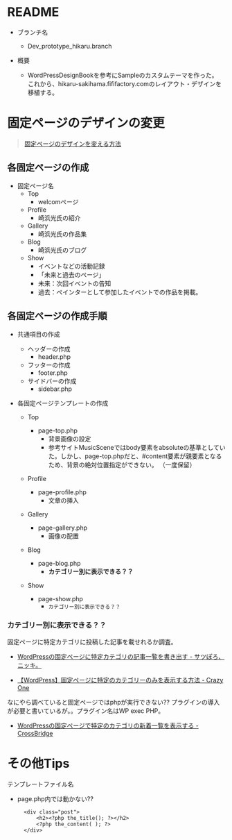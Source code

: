 # README

 - ブランチ名

	 - Dev_prototype_hikaru.branch

 - 概要

	 - WordPressDesignBookを参考にSampleのカスタムテーマを作った。  
	 これから、hikaru-sakihama.fififactory.comのレイアウト・デザインを移植する。

# 固定ページのデザインの変更
>[固定ページのデザインを変える方法](http://blog.livegoods.net/archives/%E5%9B%BA%E5%AE%9A%E3%83%9A%E3%83%BC%E3%82%B8%E3%81%AE%E3%83%87%E3%82%B6%E3%82%A4%E3%83%B3%E3%82%92%E5%A4%89%E3%81%88%E3%82%8B%E6%96%B9%E6%B3%95/)

## 各固定ページの作成
 - 固定ページ名
 	 - Top
 	 	 - welcomページ
 	 - Profile
 	 	 - 崎浜光氏の紹介
 	 - Gallery
 	 	 - 崎浜光氏の作品集
 	 - Blog
 	 	 - 崎浜光氏のブログ
 	 - Show
 	 	 - イベントなどの活動記録
 	 	 - 「未来と過去のページ」
 	 	 - 未来：次回イベントの告知
		 - 過去：ぺインターとして参加したイベントでの作品を掲載。

## 各固定ページの作成手順
 - 共通項目の作成
	 - ヘッダーの作成
	 	 - header.php
	 - フッターの作成
	 	 - footer.php
	 - サイドバーの作成
	 	 - sidebar.php  
  
 - 各固定ページテンプレートの作成			
 	- Top
 		 - page-top.php
 		 	 - 背景画像の設定
 		 	 - 参考サイトMusicSceneではbody要素をabsoluteの基準としていた。しかし、page-top.phpだと、#content要素が親要素となるため、背景の絶対位置指定ができない。
 		 	 （一度保留）
 	- Profile
 		 - page-profile.php
 		 	 - 文章の挿入

 	- Gallery
 		 - page-gallery.php
 		 	 - 画像の配置
 	- Blog
 		 - page-blog.php
 		 	 - **カテゴリー別に表示できる？？**
 	- Show
 		 - page-show.php
 		 	 - `カテゴリー別に表示できる？？`


### カテゴリー別に表示できる？？
固定ページに特定カテゴリに投稿した記事を載せれるか調査。

 - [WordPressの固定ページに特定カテゴリの記事一覧を書き出す - サツぽろ、ニッキ。](http://1day.sorezore.net/2011/11/24/13732/)

 - [【WordPress】固定ページに特定のカテゴリーのみを表示する方法 - Crazy One](http://gladdesign.net/2011/12/03/wordpress-page-category-specification/)


なにやら調べていると固定ページではphpが実行できない??
プラグインの導入が必要と書いているが。。プラグイン名はWP exec PHP。
   
 - [WordPressの固定ページで特定のカテゴリの新着一覧を表示する - CrossBridge](http://www.crossbridge.biz/show-list-at-fixed-page)


# その他Tips
<!-- テンプレートファイルの表示 -->
<p class="debug-template">テンプレートファイル名<?php global $template; echo $template; ?></p>

- page.php内では動かない??
	<!-- カスタムテンプレートのcontent.phpを呼び出すループ -->
	<?php the_content(); ?>
	<?php if(have_posts()): while(have_posts()): the_post();?>
		<div class="post">
			<h2><?php the_title(); ?></h2>
			<?php the_content( ); ?>
		</div>
	<?php endwhile; endif; ?>